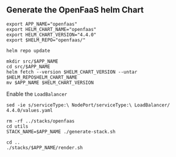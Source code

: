 ## Generate the OpenFaaS helm Chart

```
export APP_NAME="openfaas"
export HELM_CHART_NAME="openfaas"
export HELM_CHART_VERSION="4.4.0"
export $HELM_REPO="openfaas/"

helm repo update

mkdir src/$APP_NAME
cd src/$APP_NAME
helm fetch --version $HELM_CHART_VERSION --untar $HELM_REPO$HELM_CHART_NAME
mv $APP_NAME $HELM_CHART_VERSION
```

Enable the `LoadBalancer`

```
sed -ie s/serviceType:\ NodePort/serviceType:\ LoadBalancer/ 4.4.0/values.yaml
```

```
rm -rf ../stacks/openfaas
cd utils
STACK_NAME=$APP_NAME ./generate-stack.sh

cd ..
./stacks/$APP_NAME/render.sh
```
